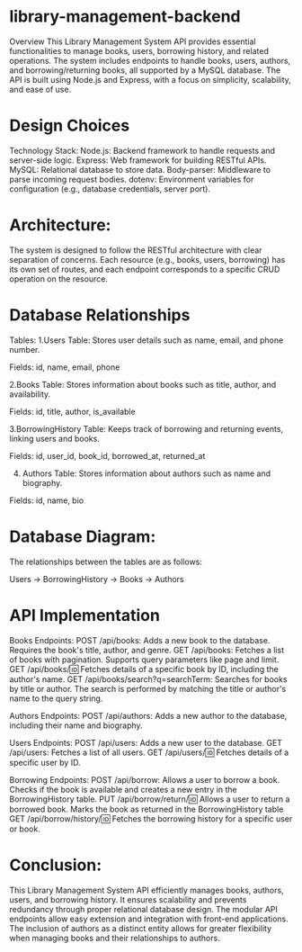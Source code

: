 # library-management-backend

Overview
This Library Management System API provides essential functionalities to manage books, users, borrowing history, and related operations. The system includes endpoints to handle books, users, authors, and borrowing/returning books, all supported by a MySQL database. The API is built using Node.js and Express, with a focus on simplicity, scalability, and ease of use.

# Design Choices
Technology Stack:
Node.js: Backend framework to handle requests and server-side logic.
Express: Web framework for building RESTful APIs.
MySQL: Relational database to store data.
Body-parser: Middleware to parse incoming request bodies.
dotenv: Environment variables for configuration (e.g., database credentials, server port).

# Architecture:
The system is designed to follow the RESTful architecture with clear separation of concerns. Each resource (e.g., books, users, borrowing) has its own set of routes, and each endpoint corresponds to a specific CRUD operation on the resource.

# Database Relationships
Tables:
1.Users Table: Stores user details such as name, email, and phone number.

Fields: id, name, email, phone

2.Books Table: Stores information about books such as title, author, and availability.

Fields: id, title, author, is_available

3.BorrowingHistory Table: Keeps track of borrowing and returning events, linking users and books.

Fields: id, user_id, book_id, borrowed_at, returned_at

4. Authors Table: Stores information about authors such as name and biography.

Fields: id, name, bio

# Database Diagram:
The relationships between the tables are as follows:

Users → BorrowingHistory → Books → Authors


# API Implementation
Books Endpoints:
POST /api/books: Adds a new book to the database. Requires the book's title, author, and genre.
GET /api/books: Fetches a list of books with pagination. Supports query parameters like page and limit.
GET /api/books/:id: Fetches details of a specific book by ID, including the author's name.
GET /api/books/search?q=searchTerm: Searches for books by title or author. The search is performed by matching the title or author's name to the query string.

Authors Endpoints:
POST /api/authors: Adds a new author to the database, including their name and biography.

Users Endpoints:
POST /api/users: Adds a new user to the database.
GET /api/users: Fetches a list of all users.
GET /api/users/:id: Fetches details of a specific user by ID.

Borrowing Endpoints:
POST /api/borrow: Allows a user to borrow a book. Checks if the book is available and creates a new entry in the BorrowingHistory table.
PUT /api/borrow/return/:id: Allows a user to return a borrowed book. Marks the book as returned in the BorrowingHistory table 
GET /api/borrow/history/:id: Fetches the borrowing history for a specific user or book.


# Conclusion:
This Library Management System API efficiently manages books, authors, users, and borrowing history. It ensures scalability and prevents redundancy through proper relational database design. The modular API endpoints allow easy extension and integration with front-end applications. The inclusion of authors as a distinct entity allows for greater flexibility when managing books and their relationships to authors.
